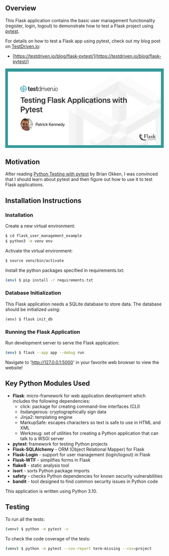 ## Overview

This Flask application contains the basic user management functionality (register, login, logout) to demonstrate how to test a Flask project using [pytest](https://docs.pytest.org/en/stable/).

For details on how to test a Flask app using pytest, check out my blog post on [TestDriven.io](https://testdriven.io/):

* [https://testdriven.io/blog/flask-pytest/](https://testdriven.io/blog/flask-pytest/)

![Testing Flask Applications with Pytest](project/static/img/flask_pytest_social.png?raw=true "Testing Flask Applications with Pytest")

## Motivation

After reading [Python Testing with pytest](https://pragprog.com/titles/bopytest/python-testing-with-pytest/) by Brian Okken, I was convinced that I should learn about pytest and then figure out how to use it to test Flask applications.

## Installation Instructions

### Installation

Create a new virtual environment:

```sh
$ cd flask_user_management_example
$ python3 -m venv env
```

Activate the virtual environment:

```sh
$ source venv/bin/activate
```

Install the python packages specified in requirements.txt:

```sh
(env) $ pip install -r requirements.txt
```

### Database Initialization

This Flask application needs a SQLite database to store data.  The database should be initialized using:

```
(env) $ flask init_db
```

### Running the Flask Application

Run development server to serve the Flask application:

```sh
(env) $ flask --app app --debug run
```

Navigate to 'http://127.0.0.1:5000' in your favorite web browser to view the website!

## Key Python Modules Used

* **Flask**: micro-framework for web application development which includes the following dependencies:
  * click: package for creating command-line interfaces (CLI)
  * itsdangerous: cryptographically sign data 
  * Jinja2: templating engine
  * MarkupSafe: escapes characters so text is safe to use in HTML and XML
  * Werkzeug: set of utilities for creating a Python application that can talk to a WSGI server
* **pytest**: framework for testing Python projects
* **Flask-SQLAlchemy** - ORM (Object Relational Mapper) for Flask
* **Flask-Login** - support for user management (login/logout) in Flask
* **Flask-WTF** - simplifies forms in Flask
* **flake8** - static analysis tool
* **isort** - sorts Python package imports
* **safety** - checks Python dependencies for known security vulnerabilities
* **bandit** - tool designed to find common security issues in Python code

This application is written using Python 3.10.

## Testing

To run all the tests:

```sh
(venv) $ python -m pytest -v
```

To check the code coverage of the tests:

```sh
(venv) $ python -m pytest --cov-report term-missing --cov=project
```

